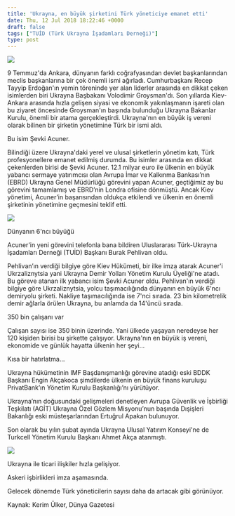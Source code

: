 ```yaml
---
title: 'Ukrayna, en büyük şirketini Türk yöneticiye emanet etti'
date: Thu, 12 Jul 2018 18:22:46 +0000
draft: false
tags: ["TUİD (Türk Ukrayna İşadamları Derneği)"]
type: post
---
```






















![](http://burakpehlivan.org/wp-content/uploads/2018/07/Ekran-Resmi-2018-07-12-09.25.11.png)

9 Temmuz'da Ankara, dünyanın farklı coğrafyasından devlet başkanlarından meclis başkanlarına bir çok önemli ismi ağırladı. Cumhurbaşkanı Recep Tayyip Erdoğan'ın yemin töreninde yer alan liderler arasında en dikkat çeken isimlerden biri Ukrayna Başbakanı Volodimir Groysman'dı. Son yıllarda Kiev-Ankara arasında hızla gelişen siyasi ve ekonomik yakınlaşmanın işareti olan bu ziyaret öncesinde Groysman'ın başında bulunduğu Ukrayna Bakanlar Kurulu, önemli bir atama gerçekleştirdi. Ukrayna'nın en büyük iş vereni olarak bilinen bir şirketin yönetimine Türk bir ismi aldı.

Bu isim Şevki Acuner.

Bilindiği üzere Ukrayna'daki yerel ve ulusal şirketlerin yönetim katı, Türk profesyonellere emanet edilmiş durumda. Bu isimler arasında en dikkat çekenlerden birisi de Şevki Acuner. 12.1 milyar euro ile ülkenin en büyük yabancı sermaye yatırımcısı olan Avrupa İmar ve Kalkınma Bankası’nın (EBRD) Ukrayna Genel Müdürlüğü görevini yapan Acuner, geçtiğimiz ay bu görevini tamamlamış ve EBRD’nin Londra ofisine dönmüştü. Ancak Kiev yönetimi, Acuner’in başarısından oldukça etkilendi ve ülkenin en önemli şirketinin yönetimine geçmesini teklif etti.

![](http://burakpehlivan.org/wp-content/uploads/2018/07/Ekran-Resmi-2018-07-11-23.44.57.png)

Dünyanın 6'ncı büyüğü

Acuner'in yeni görevini telefonla bana bildiren Uluslararası Türk-Ukrayna İşadamları Derneği (TUİD) Başkanı Burak Pehlivan oldu.

Pehlivan’ın verdiği bilgiye göre Kiev Hükümeti, bir ilke imza atarak Acuner'i Ukrzaliznytsia yani Ukrayna Demir Yolları Yönetim Kurulu Üyeliği'ne atadı. Bu göreve atanan ilk yabancı isim Şevki Acuner oldu. Pehlivan'ın verdiği bilgiye göre Ukrzaliznytsia, yolcu taşımacılığında dünyanın en büyük 6'ncı demiryolu şirketi. Nakliye taşımacılığında ise 7'nci sırada. 23 bin kilometrelik demir ağlarla örülen Ukrayna, bu anlamda da 14'üncü sırada.

350 bin çalışanı var

Çalışan sayısı ise 350 binin üzerinde. Yani ülkede yaşayan neredeyse her 120 kişiden birisi bu şirkette çalışıyor. Ukrayna'nın en büyük iş vereni, ekonomide ve günlük hayatta ülkenin her şeyi...

Kısa bir hatırlatma...

Ukrayna hükümetinin IMF Başdanışmanlığı görevine atadığı eski BDDK Başkanı Engin Akçakoca şimdilerde ülkenin en büyük finans kuruluşu PrivatBank’ın Yönetim Kurulu Başkanlığı’nı yürütüyor.

Ukrayna’nın doğusundaki gelişmeleri denetleyen Avrupa Güvenlik ve İşbirliği Teşkilatı (AGİT) Ukrayna Özel Gözlem Misyonu’nun başında Dışişleri Bakanlığı eski müsteşarlarından Ertuğrul Apakan bulunuyor.

Son olarak bu yılın şubat ayında Ukrayna Ulusal Yatırım Konseyi'ne de Turkcell Yönetim Kurulu Başkanı Ahmet Akça atanmıştı.

![](http://burakpehlivan.org/wp-content/uploads/2018/07/WhatsApp-Image-2018-07-11-at-10.48.55-842x1024.jpeg)

Ukrayna ile ticari ilişkiler hızla gelişiyor.

Askeri işbirlikleri imza aşamasında.

Gelecek dönemde Türk yöneticilerin sayısı daha da artacak gibi görünüyor.

Kaynak: Kerim Ülker, Dünya Gazetesi



















